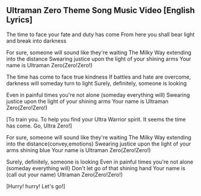 ## Ultraman Zero Theme Song Music Video [English Lyrics]

The time to face your fate and duty has come
From here you shall bear light and break into darkness

For sure, someone will sound like they're waiting
The Milky Way extending into the distance
Swearing justice upon the light of your shining arms
Your name is Ultraman Zero(Zero!Zero!)

The time has come to face true kindness
If battles and hate are overcome, darkness will someday turn to light
Surely, definitely, someone is looking

Even in painful times you're not alone (someday everything will)
Swearing justice upon the light of your shining arms
Your name is Ultraman Zero(Zero!Zero!)

[To train you. To help you find your Ultra Warrior spirit. It seems the time has come. Go, Ultra Zero!]

For sure, someone will sound like they're waiting
The Milky Way extending into the distance(convey,emotions)
Swearing justice upon the light of your arms shining blue
Your name is Ultraman Zero(Zero!Zero!)


Surely, definitely, someone is looking
Even in painful times you're not alone (someday everything will)
Don't let go of that shining hand
Your name is (call out your name)
Ultraman Zero(Zero!Zero!)

[Hurry! hurry! Let's go!]

